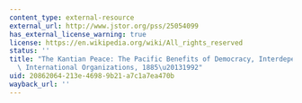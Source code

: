 ```yaml
---
content_type: external-resource
external_url: http://www.jstor.org/pss/25054099
has_external_license_warning: true
license: https://en.wikipedia.org/wiki/All_rights_reserved
status: ''
title: "The Kantian Peace: The Pacific Benefits of Democracy, Interdependence, and\
  \ International Organizations, 1885\u20131992"
uid: 20862064-213e-4698-9b21-a7c1a7ea470b
wayback_url: ''
---
```

